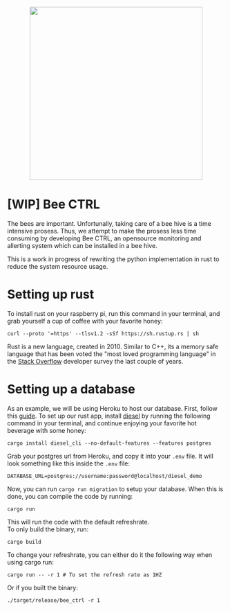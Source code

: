 <div align=center>
<br/>
<img src="https://images.unsplash.com/photo-1568526381923-caf3fd520382?ixlib=rb-1.2.1&q=85&fm=jpg&crop=entropy&cs=srgb&w=3600" width="400">
</div>

# [WIP] Bee CTRL
The bees are important. Unfortunally, taking care of a bee hive is a time intensive prosess.
Thus, we attempt to make the prosess less time consuming by developing Bee CTRL, an opensource monitoring and allerting system which can be installed
in a bee hive. 

This is a work in progress of rewriting the python implementation in rust to reduce the system resource usage.
# Setting up rust 
To install rust on your raspberry pi, run this command in your terminal, and grab yourself a cup of coffee with your favorite honey: 
```
curl --proto '=https' --tlsv1.2 -sSf https://sh.rustup.rs | sh
```
Rust is a new language, created in 2010. Similar to C++, its a memory safe language that has been voted the "most loved programming language" in the [Stack Overflow](https://insights.stackoverflow.com/survey/2021) developer survey the last couple of years. 

# Setting up a database
As an example, we will be using Heroku to host our database. 
First, follow this [guide](https://dev.to/prisma/how-to-setup-a-free-postgresql-database-on-heroku-1dc1).
To set up our rust app, install [diesel](http://diesel.rs/) by running the following command in your terminal, and continue enjoying your favorite hot beverage with some honey: 
```
cargo install diesel_cli --no-default-features --features postgres
```
Grab your postgres url from Heroku, and copy it into your `.env` file. It will look something like this inside the `.env` file:
```
DATABASE_URL=postgres://username:password@localhost/diesel_demo
```

Now, you can run `cargo run migration` to setup your database. When this is done, you can compile the code by running:
```
cargo run 
```
This will run the code with the default refreshrate.  
To only build the binary, run: 
```
cargo build
```
To change your refreshrate, you can either
do it the following way when using cargo run:
``` 
cargo run -- -r 1 # To set the refresh rate as 1HZ
```
Or if you built the binary:
```
./target/release/bee_ctrl -r 1

```
